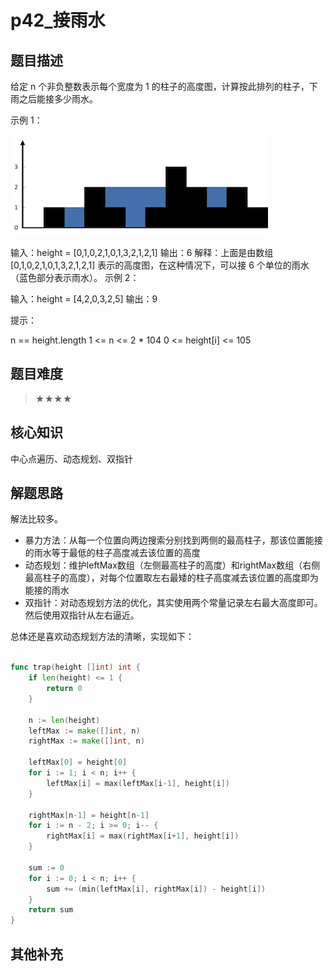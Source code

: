 # p42_接雨水
## 题目描述
给定 n 个非负整数表示每个宽度为 1 的柱子的高度图，计算按此排列的柱子，下雨之后能接多少雨水。

 

示例 1：

![](../asset/p42_接雨水/rainwatertrap.png)


输入：height = [0,1,0,2,1,0,1,3,2,1,2,1]
输出：6
解释：上面是由数组 [0,1,0,2,1,0,1,3,2,1,2,1] 表示的高度图，在这种情况下，可以接 6 个单位的雨水（蓝色部分表示雨水）。 
示例 2：

输入：height = [4,2,0,3,2,5]
输出：9
 

提示：

n == height.length
1 <= n <= 2 * 104
0 <= height[i] <= 105

## 题目难度
> ★★★★
## 核心知识
中心点遍历、动态规划、双指针

## 解题思路

解法比较多。
- 暴力方法：从每一个位置向两边搜索分别找到两侧的最高柱子，那该位置能接的雨水等于最低的柱子高度减去该位置的高度
- 动态规划：维护leftMax数组（左侧最高柱子的高度）和rightMax数组（右侧最高柱子的高度），对每个位置取左右最矮的柱子高度减去该位置的高度即为能接的雨水
- 双指针：对动态规划方法的优化，其实使用两个常量记录左右最大高度即可。然后使用双指针从左右逼近。

总体还是喜欢动态规划方法的清晰，实现如下：

```go

func trap(height []int) int {
	if len(height) <= 1 {
		return 0
	}

	n := len(height)
	leftMax := make([]int, n)
	rightMax := make([]int, n)

	leftMax[0] = height[0]
	for i := 1; i < n; i++ {
		leftMax[i] = max(leftMax[i-1], height[i])
	}

	rightMax[n-1] = height[n-1]
	for i := n - 2; i >= 0; i-- {
		rightMax[i] = max(rightMax[i+1], height[i])
	}

	sum := 0
	for i := 0; i < n; i++ {
		sum += (min(leftMax[i], rightMax[i]) - height[i])
	}
	return sum
}


```

## 其他补充
